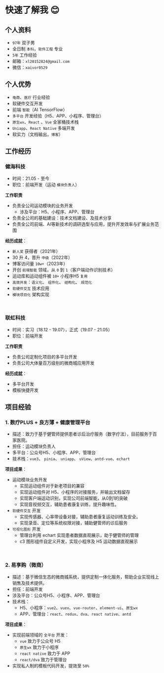 #  快速了解我 😊
## 个人资料
- `97年` 双子男
- 全日制 `本科`，`软件工程` 专业
- `5年` 工作经验
- 邮箱：`xl20152824@gmail.com`
- 微信：`xaivor0529`



## 个人优势
- `电商`、`医疗` 行业经验
- 软硬件交互开发
- 前端 `智能`（AI TensorFlow）
- `多平台` 开发经验（H5、APP、小程序、管理台）
- `原生wx`、`React` 、`Vue` 全家桶技术栈
- `Uniapp`、`React Native` 多端开发
- 软实力（文档输出，`博客`）
  
## 工作经历
### 健海科技 
- 时间：21.05 - 至今
- 职位：前端开发（运动 `模块负责人`）

**工作职责**
- 负责全公司运动模块的业务开发
  - 涉及平台：H5、小程序、APP、管理台
- 负责全公司的基础建设：技术文档建设、及技术分享
- 负责全公司前端、AI等新技术的调研选型与应用，提升开发效率与扩展业务范围


**经历成就**：
- `新人奖` 获得者（2021年）
- 30 升 4，晋升 `中级`（2022年）
- 博客访问量 `10w+`（2023年）
- 开创 `前端智能` 领域，从 `0` 到 `1`（客户端动作识别技术）
- 运动库和运动组件被 `10+` 小程序H5 `复用`
- `高效开发`：`语义化`、 `组件化`、 `结构化`、 `规范化`
- `软硬件交互` 技术应用
- `模块项目化` 架构实现

<br />

### 联虹科技
- 时间：实习（18.12 - 19.07），正式（19.07 - 21.05）
- 职位：前端开发

**工作职责**
- 负责公司定制化项目的多平台开发
- 负责公司大体量百万级别的微商城应用开发

**经历成就**：
- 多平台开发
- 模板快捷开发

## 项目经验
### 1. 数疗PLUS + 良方薄 + 健康管理平台
- 描述：致力于基于健管师提供患者诊后治疗服务（数字疗法），目前服务于百家医院。
- 担任：运动模块负责人
- 多平台：公众号H5、小程序、APP、管理台
- 技术栈：`vue3`、 `pinia`、 `uniapp`、 `uView`、`antd-vue`、`echart`

**项目成果**：
- 运动模块业务开发
  - 实现运动组件对于新老项目的兼容
  - 实现运动组件对 H5、小程序的对接服务，并输出文档留存
  - 实现客户端运动识别，实现公司前端智能，从0到1的突破
  - 实现音视频交互，辅助患者康复训练，提升趣味性。
- `软硬件交互` 开发
  - 实现传感器、心率带设备对接，辅助患者康复运动训练及安全。
  - 实现录音、定位等系统权限对接，辅助健管师的诊后服务
- `可视化图形` 开发
  - 管理台利用 echart 实现患者数据直观展示，助于健管师的管理
  - c3 图形组件自定义开发，实现小程序及 H5 运动数据直观展示


<br />

### 2. 易享购（微商）
- 描述：基于微信生态的微商城系统，提供定制一体化服务，帮助企业实现线上销售及技术提供。
- 担任：前端开发
- 涉及平台：公众号H5、小程序、APP、管理台
- 技术栈：
  - H5、小程序：`vue2`、`vuex`、`vue-router`、`element-ui`、`原生wx`
  - APP、管理台：`react`、`redux`、`dva`、`react native`、`antd`

**项目成果**：
- 实现前端领域的 `全平台` 开发：
  - `vue` 致力于公众号 H5
  - `原生wx` 致力于小程序
  - `react native` 致力于 APP
  - `react/dva` 致力于管理台
- 实现私人制的模板代码开发，提效至 `50%`